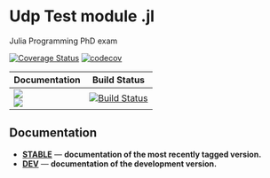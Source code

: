 # Udp Test module .jl
Julia Programming PhD exam

[![Coverage Status](https://coveralls.io/repos/github/piebat/UdpTest.jl/badge.svg)](https://coveralls.io/github/piebat/UdpTest.jl)
[![codecov](https://codecov.io/gh/piebat/UdpTest.jl/branch/master/graph/badge.svg)](https://codecov.io/gh/piebat/UdpTest.jl)

| **Documentation** | **Build Status** |
|---------------|--------------|
|[![][docs-stable-img]][docs-stable-url] <br/> [![][docs-latest-img]][docs-dev-url] | [![Build Status][travis-img]][travis-url]

## Documentation

- [**STABLE**][docs-stable-url] &mdash; **documentation of the most recently tagged version.**
- [**DEV**][docs-dev-url] &mdash; **documentation of the development version.**

[docs-latest-img]: https://img.shields.io/badge/docs-latest-blue.svg
[docs-stable-img]: https://img.shields.io/badge/docs-stable-blue.svg
[docs-dev-url]: https://piebat.github.io/UdpTest.jl/dev
[docs-stable-url]: https://piebat.github.io/UdpTest.jl/stable

[travis-img]: https://travis-ci.org/piebat/UdpTest.jl.svg?branch=master
[travis-url]: https://travis-ci.org/piebat/UdpTest.jl
